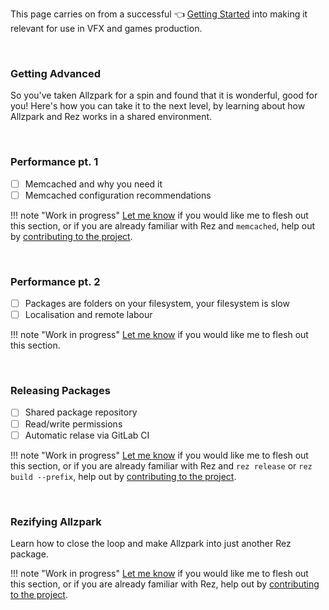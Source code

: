 This page carries on from a successful 👈 [Getting Started](/getting-started) into making it relevant for use in VFX and games production.

<br>

### Getting Advanced

So you've taken Allzpark for a spin and found that it is wonderful, good for you! Here's how you can take it to the next level, by learning about how Allzpark and Rez works in a shared environment.

<br>

### Performance pt. 1

- [ ] Memcached and why you need it
- [ ] Memcached configuration recommendations

!!! note "Work in progress"
	[Let me know](https://github.com/mottosso/allzpark/issues) if you would like me to flesh out this section, or if you are already familiar with Rez and `memcached`, help out by [contributing to the project](/contributing).

<br>

### Performance pt. 2

- [ ] Packages are folders on your filesystem, your filesystem is slow
- [ ] Localisation and remote labour

!!! note "Work in progress"
	[Let me know](https://github.com/mottosso/allzpark/issues) if you would like me to flesh out this section.

<br>

### Releasing Packages

- [ ] Shared package repository
- [ ] Read/write permissions
- [ ] Automatic relase via GitLab CI

!!! note "Work in progress"
	[Let me know](https://github.com/mottosso/allzpark/issues) if you would like me to flesh out this section, or if you are already familiar with Rez and `rez release` or `rez build --prefix`, help out by [contributing to the project](/contributing).

<br>

### Rezifying Allzpark

Learn how to close the loop and make Allzpark into just another Rez package.

!!! note "Work in progress"
	[Let me know](https://github.com/mottosso/allzpark/issues) if you would like me to flesh out this section, or if you are already familiar with Rez, help out by [contributing to the project](/contributing).

<br>
